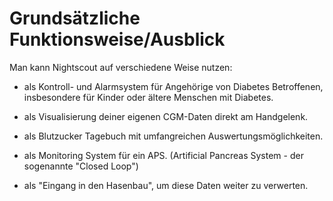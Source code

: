 # Grundsätzliche Funktionsweise/Ausblick

Man kann Nightscout auf verschiedene Weise nutzen:

* als Kontroll- und Alarmsystem für Angehörige von Diabetes Betroffenen, insbesondere für Kinder oder ältere Menschen mit Diabetes.

* als Visualisierung deiner eigenen CGM-Daten direkt am Handgelenk.

* als Blutzucker Tagebuch mit umfangreichen Auswertungsmöglichkeiten.
 
* als Monitoring System für ein APS. (Artificial Pancreas System - der sogenannte "Closed Loop")

* als "Eingang in den Hasenbau", um diese Daten weiter zu verwerten.